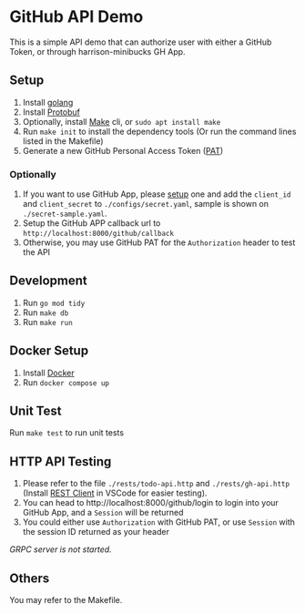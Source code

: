 # GitHub API Demo
This is a simple API demo that can authorize user with either a GitHub Token, or through harrison-minibucks GH App.

## Setup
1. Install [golang](https://go.dev/dl/)
2. Install [Protobuf](https://github.com/protocolbuffers/protobuf/releases)
3. Optionally, install [Make](https://www.gnu.org/software/make/) cli, or `sudo apt install make`
4. Run `make init` to install the dependency tools (Or run the command lines listed in the Makefile)
5. Generate a new GitHub Personal Access Token ([PAT](https://docs.github.com/en/rest/overview/authenticating-to-the-rest-api?apiVersion=2022-11-28#basic-authentication))

### Optionally
1. If you want to use GitHub App, please [setup](https://docs.github.com/en/apps/creating-github-apps/setting-up-a-github-app/about-creating-github-apps) one and add the `client_id` and `client_secret` to `./configs/secret.yaml`, sample is shown on `./secret-sample.yaml`.
2. Setup the GitHub APP callback url to `http://localhost:8000/github/callback`
3. Otherwise, you may use GitHub PAT for the `Authorization` header to test the API

## Development
1. Run `go mod tidy`
2. Run `make db`
3. Run `make run`

## Docker Setup
1. Install [Docker](https://docs.docker.com/engine/install/)
2. Run `docker compose up`

## Unit Test
Run `make test` to run unit tests

## HTTP API Testing
1. Please refer to the file `./rests/todo-api.http` and `./rests/gh-api.http` (Install [REST Client](https://marketplace.visualstudio.com/items?itemName=humao.rest-client) in VSCode for easier testing).
2. You can head to http://localhost:8000/github/login to login into your GitHub App, and a `Session` will be returned
3. You could either use `Authorization` with GitHub PAT, or use `Session` with the session ID returned as your header

*GRPC server is not started.*

## Others
You may refer to the Makefile.